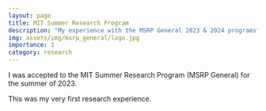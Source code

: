 ```yaml
---
layout: page
title: MIT Summer Research Program
description: "My experience with the MSRP General 2023 & 2024 programs"
img: assets/img/msrp_general/logo.jpg
importance: 1
category: research
---
```


I was accepted to the MIT Summer Research Program (MSRP General) for the summer of 2023.

This was my very first research experience.

<br>
